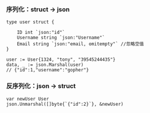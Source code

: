 
### 序列化：struct -> json

```
type user struct {

	ID int `json:"id"`
	Username string `json:"Username"`
	Email string `json:"email, omitempty"` //忽略空值 
}

user := User{1324, "tony", "39545244435"}
data, _ := json.Marshal(user)
// {"id":1,"username":"gopher"}
```

### 反序列化：json -> struct
```
var newUser User
json.Unmarshal([]byte{`{"id":2}`}, &newUser)
```

